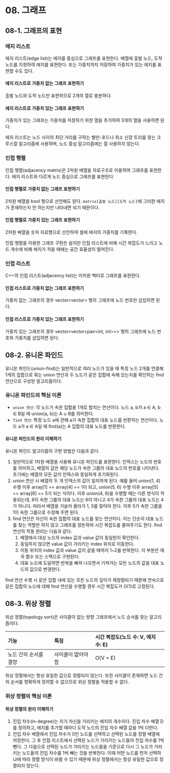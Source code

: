 # 08. 그래프

## 08-1. 그래프의 표현

### 에지 리스트

에지 리스트(edge list)는 에지를 중심으로 그래프를 표현한다. 배열에 출발 노드, 도착 노드를 지정하여 에지를 표현한다. 또는 가중치까지 저장하여 가중치가 있는 에지를 표현할 수도 있다.

#### 에지 리스트로 가중치 없는 그래프 표현하기

출발 노드와 도착 노드만 표현하므로 2개의 열로 충분하다.

#### 에지 리스트로 가중치 있는 그래프 표현하기

가중치가 있는 그래프는 가중치를 저장하기 위한 열을 추가하여 3개의 열을 사용하면 된다.

에지 리스트는 노드 사이의 최단 거리를 구하는 벨만-포드나 최소 신장 트리를 찾는 크루스칼 알고리즘에 사용하며, 노드 중심 알고리즘에는 잘 사용하지 않는다.

### 인접 행렬

인접 행렬(adjacency matrix)은 2차원 배열을 자료구조로 이용하여 그래프를 표현한다. 에지 리스트와 다르게 노드 중심으로 그래프를 표현한다.

#### 인접 행렬로 가중치 없는 그래프 표현하기

2차원 배열을 bool 형으로 선언해도 된다. `matrix[출발 노드][도착 노드]`에 그러한 에지가 존재하는지 안 하는지만 나타내면 되기 때문이다.

#### 인접 행렬로 가중치 있는 그래프 표현하기

2차원 배열을 숫자 자료형으로 선언하여 셀에 에지의 가중치를 기록한다.

인접 행렬을 이용한 그래프 구현은 쉽지만 인접 리스트에 비해 시간 복잡도가 느리고 노드 개수에 비해 에지가 적을 때에는 공간 효율성이 떨어진다.

### 인접 리스트

C++의 인접 리스트(adjacency list)는 이차원 벡터로 그래프를 표현한다.

#### 인접 리스트로 가중치 없는 그래프 표현하기

가중치 없는 그래프의 경우 vector<vector<int>> 형의 그래프에 노드 번호만 삽입하면 된다.

#### 인접 리스트로 가중치 있는 그래프 표현하기

가중치 있는 그래프의 경우 vector<vector<pair<int, int>>> 형의 그래프에 노드 번호와 가중치를 삽입하면 된다.

## 08-2. 유니온 파인드

유니온 파인드(union-find)는 일반적으로 여러 노드가 있을 때 특정 노드 2개를 연결해 1개의 집합으로 묶는 union 연산과 두 노드가 같은 집합에 속해 있는지를 확인하는 find 연산으로 구성된 알고리즘이다.

### 유니온 파인드의 핵심 이론

- `union 연산`: 각 노드가 속한 집합을 1개로 합치는 연산이다. 노드 a, b가 a ∈ A, b ∈ B일 때 union(a, b)는 A ∪ B를 의미한다.
- `find 연산`: 특정 노드 a에 관해 a가 속한 집합의 대표 노드를 반환하는 연산이다. 노드 a가 a ∈ A일 때 find(a)는 A 집합의 대표 노드를 반환한다.

#### 유니온 파인드의 원리 이해하기

유니온 파인드 알고리즘의 구현 방법은 다음과 같다.

1. 일반적으로 1차원 배열을 사용해 유니온 파인드를 표현한다. 인덱스는 노드의 번호를 의미하고, 배열의 값은 해당 노드가 속한 그룹의 대표 노드의 번호를 나타낸다. 초기에는 배열의 모든 값이 인덱스와 동일하게 초기화된다.
2. union 연산 시 배열의 두 개 인덱스의 값이 일치하게 된다. 예를 들어 union(1, 4) 수행 이후 array[1] == array[4] == 1이 되고, union(5, 6) 수행 이후 array[5] == array[6] == 5가 되는 식이다. 이후 union(4, 6)을 수행할 때는 다른 방식이 적용되는데, 6이 속한 그룹의 대표 노드는 6이 아니고 4가 속한 그룹의 대표 노드는 4가 아니다. 따라서 배열을 거슬러 올라가 1, 5를 찾아야 한다. 이후 5가 속한 그룹을 1이 속한 그룹으로 수정해 주면 된다.
3. find 연산은 자신이 속한 집합의 대표 노드를 찾는 연산이다. 이는 단순히 대표 노드를 찾는 역할만 하지 않고 그래프를 정돈하여 시간 복잡도를 줄여주기도 한다. find 연산의 작동 원리는 다음과 같다.
   1. 배열에서 대상 노드의 index 값과 value 값이 동일한지 확인한다.
   2. 동일하지 않으면 value 값이 가리키는 index 위치로 이동한다.
   3. 이동 위치의 index 값과 value 값이 같을 때까지 1~2를 반복한다. 이 부분은 재귀 함수 또는 스택으로 구현된다.
   4. 대표 노드에 도달하면 반복을 빠져 나오면서 거쳐가는 모든 노드의 값을 대표 노드의 값으로 변경한다.

find 연산 수행 시 같은 집합 내에 있는 모든 노드의 깊이가 재정렬되기 때문에 연속으로 같은 집합의 노드에 대해 find 연산을 수행할 경우 시간 복잡도가 O(1)로 고정된다.

## 08-3. 위상 정렬

위상 정렬(topology sort)은 사이클이 없는 방향 그래프에서 노드 순서를 찾는 알고리즘이다.

| 기능 | 특징 | 시간 복잡도(노드 수: V, 에지 수: E) |
| :-- | :-- | :-- |
| 노드 간의 순서를 결정 | 사이클이 없어야 함 | O(V + E) |

위상 정렬에서는 항상 유일한 값으로 정렬되지 않는다. 또한 사이클이 존재하면 노드 간의 순서를 명확하게 정의할 수 없으므로 위상 정렬을 적용할 수 없다.

### 위상 정렬의 핵심 이론

#### 위상 정렬의 원리 이해하기

1. 진입 차수(in-degree)는 자기 자신을 가리키는 에지의 개수이다. 진입 차수 배열 D를 정의하고, 에지를 추가할 때마다 도착 노드의 진입 차수 배열 값을 1씩 더한다.
2. 진입 차수 배열에서 진입 차수가 0인 노드를 선택하고 선택된 노드를 정렬 배열에 저장한다. 그 후 인접 리스트에서 선택된 노드가 가리키는 노드들의 진입 차수를 1씩 뺀다. 그 다음으로 선택된 노드가 가리키는 노드들을 기준으로 다시 그 노드가 가리키는 노드들의 진입 차수를 1씩 빼는 것을 반복한다. 이때 어떤 노드를 먼저 선택하냐에 따라 정렬 방식이 바뀔 수 있기 때문에 위상 정렬에서는 항상 유일한 값으로 정렬되지 않는다.

